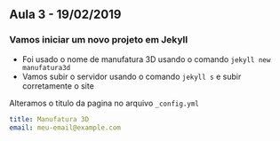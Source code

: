 ## Aula 3 - 19/02/2019

### Vamos iniciar um novo projeto em Jekyll

-   Foi usado o nome de manufatura 3D usando o comando `jekyll new manufatura3d`
-   Vamos subir o servidor usando o comando `jekyll s` e subir corretamente o site

Alteramos o titulo da pagina no arquivo `_config.yml`

``` yml
title: Manufatura 3D
email: meu-email@example.com
```


